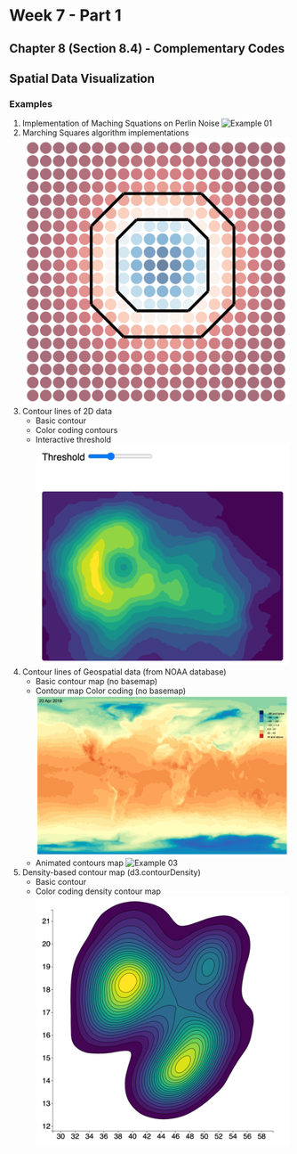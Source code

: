 # Week 7 - Part 1
## Chapter 8 (Section 8.4) - Complementary Codes
## Spatial Data Visualization
### Examples
1. Implementation of Maching Squations on Perlin Noise
   ![Example 01](./imgs/Example_01_1.gif)
2. Marching Squares algorithm implementations
   ![Example 01](./imgs/Example_01.png)
3. Contour lines of 2D data
    - Basic contour
    - Color coding contours
    - Interactive threshold
      ![Example 02](./imgs/Example_02.png)
4. Contour lines of Geospatial data (from NOAA database)
    - Basic contour map (no basemap)
    - Contour map Color coding (no basemap)
      ![Example 03](./imgs/Example_03.png)
    - Animated contours map
      ![Example 03](./imgs/Example_03.gif)
5. Density-based contour map (d3.contourDensity)
    - Basic contour
    - Color coding density contour map
      ![Example 04](./imgs/Example_04.png)
